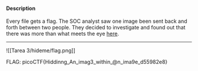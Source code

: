 
#### Description

Every file gets a flag. The SOC analyst saw one image been sent back and forth between two people. They decided to investigate and found out that there was more than what meets the eye [here](https://artifacts.picoctf.net/c/258/flag.png).

------
![[Tarea 3/hideme/flag.png]]

FLAG:
picoCTF{Hiddinng_An_imag3_within_@n_ima9e_d55982e8}